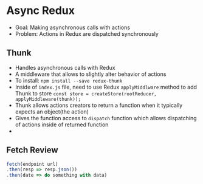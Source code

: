 # Async Redux

- Goal: Making asynchronous calls with actions
- Problem: Actions in Redux are dispatched synchronously

## Thunk

- Handles asynchronous calls with Redux
- A middleware that allows to slightly alter behavior of actions
- To install: `npm install --save redux-thunk`
- Inside of `index.js` file, need to use Redux `applyMiddlware` method to add Thunk to store
  ```const store = createStore(rootReducer, applyMiddleware(thunk));```
- Thunk allows actions creators to return a function when it typically expects an object(the action)
- Gives the function access to `dispatch` function which allows dispatching of actions inside of returned function
- 

## Fetch Review

```javaScript
fetch(endpoint url)
.then(resp => resp.json())
.then(date => do something with data)
```
